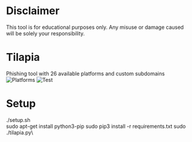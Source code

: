# Disclaimer
This tool is for educational purposes only. Any misuse or damage caused will be solely your responsibility.
# Tilapia
Phishing tool with 26 available platforms and custom subdomains\
![Platforms](https://raw.githubusercontent.com/Helichopper/Tilapia/master/screenshots/2.png)
![Test](https://raw.githubusercontent.com/Helichopper/Tilapia/master/screenshots/3.png)
# Setup
./setup.sh\
sudo apt-get install python3-pip
sudo pip3 install -r requirements.txt
sudo ./tilapia.py\
